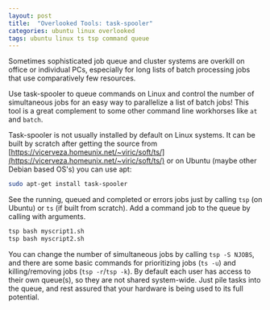 ```yaml
---
layout: post
title:  "Overlooked Tools: task-spooler"
categories: ubuntu linux overlooked
tags: ubuntu linux ts tsp command queue
---
```


Sometimes sophisticated job queue and cluster systems are overkill on office or individual PCs, especially for long lists of batch processing jobs that use comparatively few resources.

Use task-spooler to queue commands on Linux and control the number of simultaneous jobs for an easy way to parallelize a list of batch jobs! This tool is a great complement to some other command line workhorses like `at` and `batch`.

Task-spooler is not usually installed by default on Linux systems. It can be built by scratch after getting the source from [https://vicerveza.homeunix.net/~viric/soft/ts/](https://vicerveza.homeunix.net/~viric/soft/ts/) or on Ubuntu (maybe other Debian based OS's) you can use apt:

```bash
sudo apt-get install task-spooler
```

See the running, queued and completed or errors jobs just by calling `tsp` (on Ubuntu) or `ts` (if built from scratch). Add a command job to the queue by calling with arguments.

```bash
tsp bash myscript1.sh
tsp bash myscript2.sh
```

You can change the number of simultaneous jobs by calling `tsp -S NJOBS`, and there are some basic commands for prioritizing jobs (`ts -u`) and killing/removing jobs (`tsp -r`/`tsp -k`). By default each user has access to their own queue(s), so they are not shared system-wide. Just pile tasks into the queue, and rest assured that your hardware is being used to its full potential.
